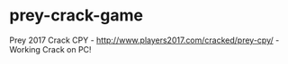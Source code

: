 # prey-crack-game
Prey 2017 Crack CPY - http://www.players2017.com/cracked/prey-cpy/ - Working Crack on PC!
